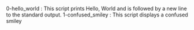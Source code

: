 0-hello_world : This script prints Hello, World and is followed by a new line to the standard output.
1-confused_smiley : This script displays a confused smiley
